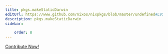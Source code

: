 ```yaml
---
title: pkgs.makeStaticDarwin
editUrl: https://www.github.com/nixos/nixpkgs/blob/master/undefined#L95C22
description: pkgs.makeStaticDarwin
sidebar:

    order: 8
---
```


<a href="https://www.github.com/nixos/nixpkgs/blob/master/undefined#L95C22">Contribute Now!</a>



